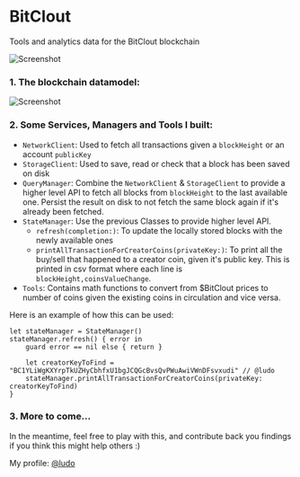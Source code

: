 # BitClout
Tools and analytics data for the BitClout blockchain

![Screenshot](/Docs/public_key_connections.gif)

### 1. The blockchain datamodel:
![Screenshot](/Docs/Screenshot.png)

### 2. Some Services, Managers and Tools I built:

- `NetworkClient`: Used to fetch all transactions given a `blockHeight` or an account `publicKey`
- `StorageClient`: Used to save, read or check that a block has been saved on disk
- `QueryManager`: Combine the `NetworkClient` &  `StorageClient` to provide a higher level API to fetch all blocks from `blockHeight` to the last available one. Persist the result on disk to not fetch the same block again if it's already been fetched.
- `StateManager`: Use the previous Classes to provide higher level API.
    - `refresh(completion:)`: To update the locally stored blocks with the newly available ones
    - `printAllTransactionForCreatorCoins(privateKey:)`: To print all the buy/sell that happened to a creator coin, given it's public key. This is printed in csv format where each line is `blockHeight,coinsValueChange`.
- `Tools`: Contains math functions to convert from $BitClout prices to number of coins given the existing coins in circulation and vice versa.

Here is an example of how this can be used:

```
let stateManager = StateManager()
stateManager.refresh() { error in
    guard error == nil else { return }
    
    let creatorKeyToFind = "BC1YLiWgKXYrpTkUZHyCbhfxU1bgJCQGcBvsQvPWuAwiVWnDFsvxudi" // @ludo
    stateManager.printAllTransactionForCreatorCoins(privateKey: creatorKeyToFind)
}
```

### 3. More to come...

In the meantime, feel free to play with this, and contribute back you findings if you think this might help others :)

My profile: [@ludo](https://bitclout.com/u/ludo)
